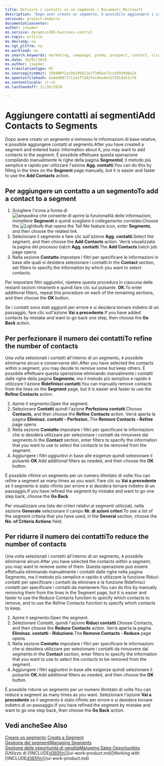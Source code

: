 ```yaml
---
title: Definire i contatti in un segmento | Documenti Microsoft
description: "Dopo aver creato un segmento, è possibile aggiungere i contatti al segmento, ad esempio, come parte di una campagna di marketing mirata ai clienti o contatti specifici."
services: project-madeira
documentationcenter: 
author: jswymer
ms.service: dynamics365-business-central
ms.topic: article
ms.devlang: na
ms.tgt_pltfrm: na
ms.workload: na
ms.search.keywords: marketing, campaign, promo, prospect, contact, client, customer
ms.date: 10/01/2018
ms.author: jswymer
ms.translationtype: HT
ms.sourcegitcommit: 33b900f1ac9e295921e7f3d6ea72cc93939d8a1b
ms.openlocfilehash: ba4ed0971711a1f7a827ec4ea4e42f2013a51cfd
ms.contentlocale: it-ch
ms.lasthandoff: 11/26/2018

---
```

# <a name="add-contacts-to-segments"></a><span data-ttu-id="c0591-103">Aggiungere contatti ai segmenti</span><span class="sxs-lookup"><span data-stu-id="c0591-103">Add Contacts to Segments</span></span>
<span data-ttu-id="c0591-104">Dopo avere creato un segmento e immesso le informazioni di base relative, è possibile aggiungere contatti al segmento.</span><span class="sxs-lookup"><span data-stu-id="c0591-104">After you have created a segment and entered basic information about it, you may want to add contacts to the segment.</span></span> <span data-ttu-id="c0591-105">È possibile effettuare questa operazione compilando manualmente le righe della pagina **Segmentol**, il metodo più semplice e rapido per utilizzare l'azione **Agg. contatti**.</span><span class="sxs-lookup"><span data-stu-id="c0591-105">You can do this by filling in the lines on the **Segment** page manually, but it is easier and faster to use the **Add Contacts** action.</span></span>

## <a name="to-add-a-contact-to-a-segment"></a><span data-ttu-id="c0591-106">Per aggiungere un contatto a un segmento</span><span class="sxs-lookup"><span data-stu-id="c0591-106">To add a contact to a segment</span></span>
1. <span data-ttu-id="c0591-107">Scegliere l'icona a forma di ![lampadina che consente di aprire la funzionalità delle informazioni](media/ui-search/search_small.png "Informazioni sull'operazione che si desidera eseguire"), immettere **Segmenti** e quindi scegliere il collegamento correlato.</span><span class="sxs-lookup"><span data-stu-id="c0591-107">Choose the ![Lightbulb that opens the Tell Me feature](media/ui-search/search_small.png "Tell me what you want to do") icon, enter **Segments**, and then choose the related link.</span></span>  
2. <span data-ttu-id="c0591-108">Selezionare il segmento e fare clic sull'azione **Agg. contatti**.</span><span class="sxs-lookup"><span data-stu-id="c0591-108">Select the segment, and then choose the **Add Contacts** action.</span></span> <span data-ttu-id="c0591-109">Verrà visualizzata la pagina del processo batch **Agg. contatti**.</span><span class="sxs-lookup"><span data-stu-id="c0591-109">The **Add Contacts** batch job page opens.</span></span>
3. <span data-ttu-id="c0591-110">Nella sezione **Contatto** impostare i filtri per specificare le informazioni in base alle quali si desidera selezionare i contatti.</span><span class="sxs-lookup"><span data-stu-id="c0591-110">In the **Contact** section, set filters to specify the information by which you want to select contacts.</span></span>

<span data-ttu-id="c0591-111">Per impostare filtri aggiuntivi, ripetere questa procedura in ciascuna delle restanti sezioni rimanenti e quindi fare clic sul pulsante. **OK**.</span><span class="sxs-lookup"><span data-stu-id="c0591-111">To enter additional filters, repeat this procedure on each of the remaining sections, and then choose the **OK** button.</span></span>

<span data-ttu-id="c0591-112">Se i contatti sono stati aggiunti per errore e si desidera tornare indietro di un passaggio, fare clic sull'azione **Vai a precedente**.</span><span class="sxs-lookup"><span data-stu-id="c0591-112">If you have added contacts by mistake and want to go back one step, then choose the **Go Back** action.</span></span>

## <a name="to-refine-the-number-of-contacts"></a><span data-ttu-id="c0591-113">Per perfezionare il numero dei contatti</span><span class="sxs-lookup"><span data-stu-id="c0591-113">To refine the number of contacts</span></span>
<span data-ttu-id="c0591-114">Una volta selezionati i contatti all'interno di un segmento, è possibile eliminarne alcuni e conservarne altri.</span><span class="sxs-lookup"><span data-stu-id="c0591-114">After you have selected the contacts within a segment, you may decide to remove some but keep others.</span></span> <span data-ttu-id="c0591-115">È possibile effettuare questa operazione eliminando manualmente i contatti dalle righe della pagina **Segmento**, ma il metodo più semplice e rapido è utilizzare l'azione **Ridefinisci contatti**.</span><span class="sxs-lookup"><span data-stu-id="c0591-115">You can manually remove contacts from the lines on the **Segment** page, but it is easier and faster to use the **Refine Contacts** action.</span></span>

1. <span data-ttu-id="c0591-116">Aprire il segmento.</span><span class="sxs-lookup"><span data-stu-id="c0591-116">Open the segment.</span></span>
2. <span data-ttu-id="c0591-117">Selezionare **Contatti** quindi l'azione **Perfeziona contatti**.</span><span class="sxs-lookup"><span data-stu-id="c0591-117">Choose **Contacts**, and then choose the **Refine Contacts** action.</span></span> <span data-ttu-id="c0591-118">Verrà aperta la pagina **Eliminaz. contatti - Perfezion.**.</span><span class="sxs-lookup"><span data-stu-id="c0591-118">The **Remove Contacts - Refine** page opens.</span></span>
3. <span data-ttu-id="c0591-119">Nella sezione **Contatto** impostare i filtri per specificare le informazioni che si desidera utilizzare per selezionare i contatti da rimuovere dal segmento.</span><span class="sxs-lookup"><span data-stu-id="c0591-119">In the **Contact** section, enter filters to specify the information that you want to use to select the contacts to be removed from the segment.</span></span>
4. <span data-ttu-id="c0591-120">Aggiungere i filtri aggiuntivi in base alle esigenze quindi selezionare il pulsante **OK**.</span><span class="sxs-lookup"><span data-stu-id="c0591-120">Add additional filters as needed, and then choose the **OK** button.</span></span>

<span data-ttu-id="c0591-121">È possibile rifinire un segmento per un numero illimitato di volte.</span><span class="sxs-lookup"><span data-stu-id="c0591-121">You can refine a segment as many times as you want.</span></span> <span data-ttu-id="c0591-122">Fare clic su **Vai a precedente** se il segmento è stato rifinito per errore e si desidera tornare indietro di un passaggio.</span><span class="sxs-lookup"><span data-stu-id="c0591-122">If you have refined the segment by mistake and want to go one step back, choose the **Go Back**.</span></span>

<span data-ttu-id="c0591-123">Per visualizzare una lista dei criteri relativi ai segmenti utilizzati, nella sezione **Generale** selezionare il campo **Nr. di azioni criteri**.</span><span class="sxs-lookup"><span data-stu-id="c0591-123">To see a list of the segment criteria that you have used, in the **General** section, choose the **No. of Criteria Actions** field.</span></span>

## <a name="to-reduce-the-number-of-contacts"></a><span data-ttu-id="c0591-124">Per ridurre il numero dei contatti</span><span class="sxs-lookup"><span data-stu-id="c0591-124">To reduce the number of contacts</span></span>
<span data-ttu-id="c0591-125">Una volta selezionati i contatti all'interno di un segmento, è possibile eliminarne alcuni.</span><span class="sxs-lookup"><span data-stu-id="c0591-125">After you have selected the contacts within a segment, you may want to remove some of them.</span></span> <span data-ttu-id="c0591-126">Questa operazione può essere effettuata eliminando manualmente i contatti dalle righe nella pagina Segmento, ma il metodo più semplice e rapido è utilizzare la funzione Riduci contatti per specificare i contatti da eliminare e la funzione Ridefinisci contatti per specificare i contatti da mantenere.</span><span class="sxs-lookup"><span data-stu-id="c0591-126">You can do this by manually removing them from the lines in the Segment page, but it is easier and faster to use the Reduce Contacts function to specify which contacts to remove, and to use the Refine Contacts function to specify which contacts to keep.</span></span>

1. <span data-ttu-id="c0591-127">Aprire il segmento.</span><span class="sxs-lookup"><span data-stu-id="c0591-127">Open the segment.</span></span>
2. <span data-ttu-id="c0591-128">Selezionare Contatti, quindi l'azione **Riduci contatti**.</span><span class="sxs-lookup"><span data-stu-id="c0591-128">Choose Contacts, and then choose the **Reduce Contacts** action.</span></span> <span data-ttu-id="c0591-129">Verrà aperta la pagina **Eliminaz. contatti - Riduzione**.</span><span class="sxs-lookup"><span data-stu-id="c0591-129">The **Remove Contacts - Reduce** page opens.</span></span>
3. <span data-ttu-id="c0591-130">Nella sezione **Contatto** impostare i filtri per specificare le informazioni che si desidera utilizzare per selezionare i contatti da rimuovere dal segmento.</span><span class="sxs-lookup"><span data-stu-id="c0591-130">In the **Contact** section, enter filters to specify the information that you want to use to select the contacts to be removed from the segment.</span></span>
4. <span data-ttu-id="c0591-131">Aggiungere i filtri aggiuntivi in base alle esigenze quindi selezionare il pulsante **OK**.</span><span class="sxs-lookup"><span data-stu-id="c0591-131">Add additional filters as needed, and then choose the **OK** button.</span></span>

<span data-ttu-id="c0591-132">È possibile ridurre un segmento per un numero illimitato di volte.</span><span class="sxs-lookup"><span data-stu-id="c0591-132">You can reduce a segment as many times as you want.</span></span> <span data-ttu-id="c0591-133">Selezionare l'azione **Vai a precedente** se il segmento è stato rifinito per errore e si desidera tornare indietro di un passaggio.</span><span class="sxs-lookup"><span data-stu-id="c0591-133">If you have refined the segment by mistake and want to go one step back, then choose the **Go Back** action.</span></span>

## <a name="see-also"></a><span data-ttu-id="c0591-134">Vedi anche</span><span class="sxs-lookup"><span data-stu-id="c0591-134">See Also</span></span>
<span data-ttu-id="c0591-135">[Creare un segmento](marketing-how-create-segment.md) </span><span class="sxs-lookup"><span data-stu-id="c0591-135">[Create a Segment](marketing-how-create-segment.md) </span></span>  
[<span data-ttu-id="c0591-136">Gestione dei segmenti</span><span class="sxs-lookup"><span data-stu-id="c0591-136">Managing Segments</span></span>](marketing-segments.md)  
[<span data-ttu-id="c0591-137">Gestione delle opportunità di vendita</span><span class="sxs-lookup"><span data-stu-id="c0591-137">Managing Sales Opportunities</span></span>](marketing-manage-sales-opportunities.md)  
<span data-ttu-id="c0591-138">[Utilizzo di [!INCLUDE[d365fin](includes/d365fin_md.md)]](ui-work-product.md)</span><span class="sxs-lookup"><span data-stu-id="c0591-138">[Working with [!INCLUDE[d365fin](includes/d365fin_md.md)]](ui-work-product.md)</span></span>  

